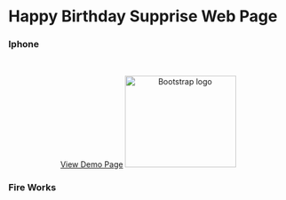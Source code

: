 # Happy Birthday Supprise Web Page 
<h3> Iphone </h3>
<br/>

<p align="center">
  <a href="https://nipunsgeeth.github.io/Happy-Birthday-phone" >View Demo Page</a>
    <img src="" alt="Bootstrap logo" width="200" height="165">
  </a>
</p>

<h3> Fire Works </h3>
